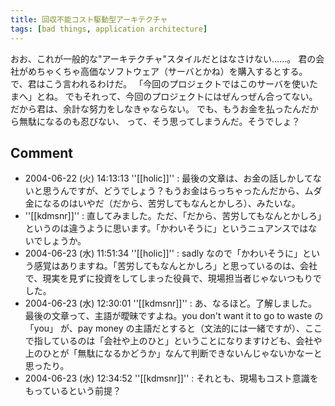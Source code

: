 ```yaml
---
title: 回収不能コスト駆動型アーキテクチャ
tags: [bad things, application architecture]
---
```


おお、これが一般的な"アーキテクチャ"スタイルだとはなさけない……。
君の会社がめちゃくちゃ高価なソフトウェア（サーバとかね）を購入するとする。
で、君はこう言われるわけだ。
「今回のプロジェクトではこのサーバを使いたまへ」とね。
でもそれって、今回のプロジェクトにはぜんっぜん合ってない。
だから君は、余計な努力をしなきゃならない。
でも、もうお金を払ったんだから無駄になるのも忍びない、
って、そう思ってしまうんだ。そうでしょ？

## Comment
* 2004-06-22 (火) 14:13:13 ''[[holic]]'' : 最後の文章は、お金の話しかしてないと思うんですが、どうでしょう？もうお金はらっちゃったんだから、ムダ金になるのはいやだ（だから、苦労してもなんとかしろ）、みたいな。
* ''[[kdmsnr]]'' : 直してみました。ただ、「だから、苦労してもなんとかしろ」というのは違うように思います。「かわいそうに」というニュアンスではないでしょうか。
* 2004-06-23 (水) 11:51:34 ''[[holic]]'' : sadly なので「かわいそうに」という感覚はありますね。「苦労してもなんとかしろ」と思っているのは、会社で、現実を見ずに投資をしてしまった役員で、現場担当者じゃないつもりでした。
* 2004-06-23 (水) 12:30:01 ''[[kdmsnr]]'' : あ、なるほど。了解しました。最後の文章って、主語が曖昧ですよね。you don't want it to go to waste の 「you」 が、pay money の主語だとすると（文法的には一緒ですが）、ここで指しているのは「会社や上のひと」ということになりますけども、会社や上のひとが「無駄になるかどうか」なんて判断できないんじゃないかなーと思ったり。
* 2004-06-23 (水) 12:34:52 ''[[kdmsnr]]'' : それとも、現場もコスト意識をもっているという前提？

